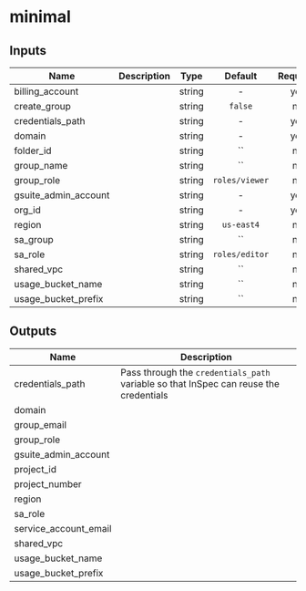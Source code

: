 # minimal

[^]: (autogen_docs_start)


## Inputs

| Name | Description | Type | Default | Required |
|------|-------------|:----:|:-----:|:-----:|
| billing_account |  | string | - | yes |
| create_group |  | string | `false` | no |
| credentials_path |  | string | - | yes |
| domain |  | string | - | yes |
| folder_id |  | string | `` | no |
| group_name |  | string | `` | no |
| group_role |  | string | `roles/viewer` | no |
| gsuite_admin_account |  | string | - | yes |
| org_id |  | string | - | yes |
| region |  | string | `us-east4` | no |
| sa_group |  | string | `` | no |
| sa_role |  | string | `roles/editor` | no |
| shared_vpc |  | string | `` | no |
| usage_bucket_name |  | string | `` | no |
| usage_bucket_prefix |  | string | `` | no |

## Outputs

| Name | Description |
|------|-------------|
| credentials_path | Pass through the `credentials_path` variable so that InSpec can reuse the credentials |
| domain |  |
| group_email |  |
| group_role |  |
| gsuite_admin_account |  |
| project_id |  |
| project_number |  |
| region |  |
| sa_role |  |
| service_account_email |  |
| shared_vpc |  |
| usage_bucket_name |  |
| usage_bucket_prefix |  |

[^]: (autogen_docs_end)
